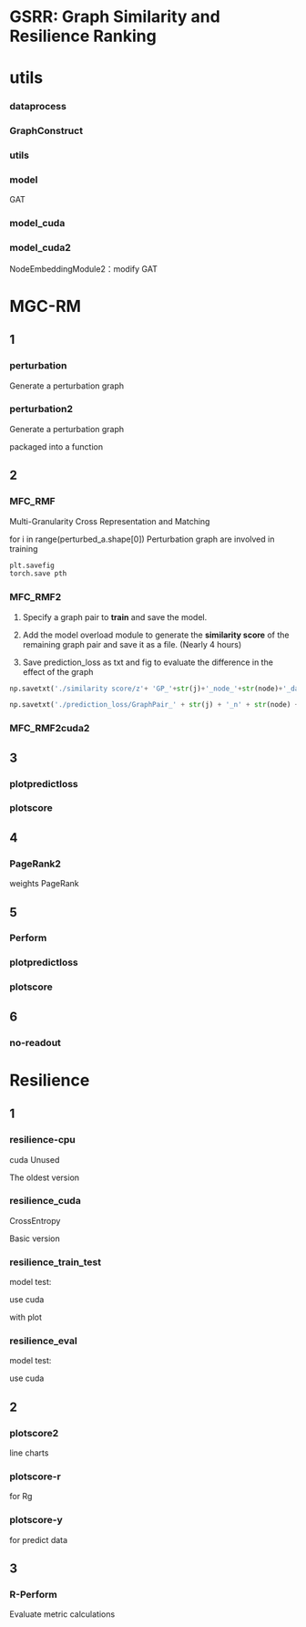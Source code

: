 # GSRR: Graph Similarity and Resilience Ranking



# utils

### dataprocess

### GraphConstruct

### utils

### model

GAT

### model_cuda

### model_cuda2

NodeEmbeddingModule2：modify GAT





# MGC-RM



## 1

### perturbation

Generate a perturbation graph

### perturbation2

Generate a perturbation graph

packaged into a function

## 2

### MFC_RMF

Multi-Granularity Cross Representation and Matching

for i in range(perturbed_a.shape[0]) Perturbation graph are involved in training

```python
plt.savefig
torch.save pth
```

### MFC_RMF2

1. Specify a graph pair to **train** and save the model. 

2. Add the model overload module to generate the **similarity score** of the remaining graph pair and save it as a file. (Nearly 4 hours)
3. Save prediction_loss as txt and fig to evaluate the difference in the effect of the graph

```python
np.savetxt('./similarity score/z'+ 'GP_'+str(j)+'_node_'+str(node)+'_data_'+str(data_num)+'model_'+str(formatted_time)+'.txt', z_p)

np.savetxt('./prediction_loss/GraphPair_' + str(j) + '_n' + str(node) + '_d' + str(data_num) + '_Prediction_Loss_epoch_' + str(args.max_epoch) + '_lr_' + str(args.lr) + '_' + str(formatted_time) +'.txt', loss_history2)
```

### MFC_RMF2cuda2

## 3

### plotpredictloss

### plotscore

## 4

### PageRank2

weights PageRank

## 5

### Perform

### plotpredictloss

### plotscore

## 6

### no-readout





# Resilience

## 1

### resilience-cpu

cuda Unused

The oldest version

### resilience_cuda

CrossEntropy

Basic version

### resilience_train_test

model test:

use cuda

with plot

### resilience_eval

model test:

use cuda

## 2

### plotscore2

line charts

### plotscore-r

for Rg

### plotscore-y

for predict data

## 3

### R-Perform

Evaluate metric calculations